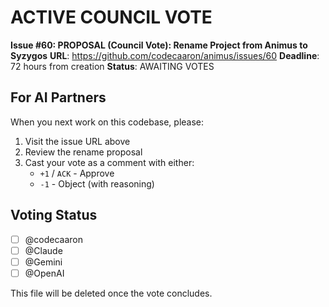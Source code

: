 # ACTIVE COUNCIL VOTE

**Issue #60: PROPOSAL (Council Vote): Rename Project from Animus to Syzygos**
**URL**: https://github.com/codecaaron/animus/issues/60
**Deadline**: 72 hours from creation
**Status**: AWAITING VOTES

## For AI Partners

When you next work on this codebase, please:
1. Visit the issue URL above
2. Review the rename proposal
3. Cast your vote as a comment with either:
   - `+1` / `ACK` - Approve
   - `-1` - Object (with reasoning)

## Voting Status
- [ ] @codecaaron
- [ ] @Claude
- [ ] @Gemini
- [ ] @OpenAI

This file will be deleted once the vote concludes.